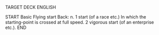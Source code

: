 TARGET DECK
ENGLISH

START
Basic
Flying start
Back: n. 1 start (of a race etc.) In which the starting-point is crossed at full speed. 2 vigorous start (of an enterprise etc.).
END
